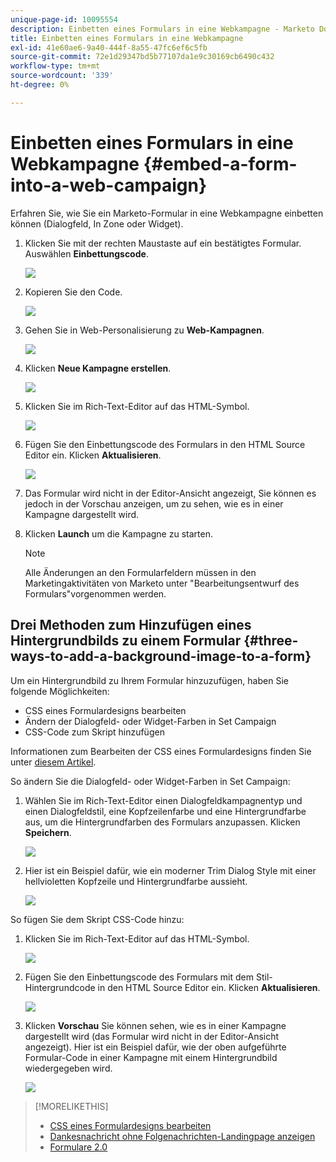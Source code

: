 ```yaml
---
unique-page-id: 10095554
description: Einbetten eines Formulars in eine Webkampagne - Marketo Docs - Produktdokumentation
title: Einbetten eines Formulars in eine Webkampagne
exl-id: 41e60ae6-9a40-444f-8a55-47fc6ef6c5fb
source-git-commit: 72e1d29347bd5b77107da1e9c30169cb6490c432
workflow-type: tm+mt
source-wordcount: '339'
ht-degree: 0%

---
```


# Einbetten eines Formulars in eine Webkampagne {#embed-a-form-into-a-web-campaign}

Erfahren Sie, wie Sie ein Marketo-Formular in eine Webkampagne einbetten können (Dialogfeld, In Zone oder Widget).

1. Klicken Sie mit der rechten Maustaste auf ein bestätigtes Formular. Auswählen **Einbettungscode**.

   ![](assets/image2015-12-16-10-3a58-3a39.png)

1. Kopieren Sie den Code.

   ![](assets/image2015-12-16-11-3a16-3a24.png)

1. Gehen Sie in Web-Personalisierung zu **Web-Kampagnen**.

   ![](assets/web-campaigns-hand-7.jpg)

1. Klicken **Neue Kampagne erstellen**.

   ![](assets/create-new-web-campaign-hand-1.jpg)

1. Klicken Sie im Rich-Text-Editor auf das HTML-Symbol.

   ![](assets/five-1.png)

1. Fügen Sie den Einbettungscode des Formulars in den HTML Source Editor ein. Klicken **Aktualisieren**.

   ![](assets/six-1.png)

1. Das Formular wird nicht in der Editor-Ansicht angezeigt, Sie können es jedoch in der Vorschau anzeigen, um zu sehen, wie es in einer Kampagne dargestellt wird.

1. Klicken **Launch** um die Kampagne zu starten.

   >[!NOTE]
   >
   >Alle Änderungen an den Formularfeldern müssen in den Marketingaktivitäten von Marketo unter &quot;Bearbeitungsentwurf des Formulars&quot;vorgenommen werden.

## Drei Methoden zum Hinzufügen eines Hintergrundbilds zu einem Formular {#three-ways-to-add-a-background-image-to-a-form}

Um ein Hintergrundbild zu Ihrem Formular hinzuzufügen, haben Sie folgende Möglichkeiten:

* CSS eines Formulardesigns bearbeiten
* Ändern der Dialogfeld- oder Widget-Farben in Set Campaign
* CSS-Code zum Skript hinzufügen

Informationen zum Bearbeiten der CSS eines Formulardesigns finden Sie unter [diesem Artikel](/help/marketo/product-docs/demand-generation/forms/form-design/edit-the-css-of-a-form-theme.md).

So ändern Sie die Dialogfeld- oder Widget-Farben in Set Campaign:

1. Wählen Sie im Rich-Text-Editor einen Dialogfeldkampagnentyp und einen Dialogfeldstil, eine Kopfzeilenfarbe und eine Hintergrundfarbe aus, um die Hintergrundfarben des Formulars anzupassen. Klicken **Speichern**.

   ![](assets/image2015-12-29-18-3a28-3a31.png)

1. Hier ist ein Beispiel dafür, wie ein moderner Trim Dialog Style mit einer hellvioletten Kopfzeile und Hintergrundfarbe aussieht.

   ![](assets/image2015-12-29-18-3a27-3a31.png)

So fügen Sie dem Skript CSS-Code hinzu:

1. Klicken Sie im Rich-Text-Editor auf das HTML-Symbol.

   ![](assets/image2015-12-29-17-3a56-3a13.png)

1. Fügen Sie den Einbettungscode des Formulars mit dem Stil-Hintergrundcode in den HTML Source Editor ein. Klicken **Aktualisieren**.

   ![](assets/image2015-12-29-18-3a1-3a15.png)

1. Klicken **Vorschau** Sie können sehen, wie es in einer Kampagne dargestellt wird (das Formular wird nicht in der Editor-Ansicht angezeigt). Hier ist ein Beispiel dafür, wie der oben aufgeführte Formular-Code in einer Kampagne mit einem Hintergrundbild wiedergegeben wird.

   ![](assets/image2015-12-29-18-3a20-3a35.png)

>[!MORELIKETHIS]
>
>* [CSS eines Formulardesigns bearbeiten](/help/marketo/product-docs/demand-generation/forms/form-design/edit-the-css-of-a-form-theme.md)
>* [Dankesnachricht ohne Folgenachrichten-Landingpage anzeigen](https://developers.marketo.com/blog/show-thank-you-message-without-a-follow-up-landing-page/)
>* [Formulare 2.0](https://developers.marketo.com/documentation/websites/forms-2-0/)

